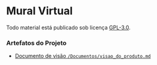 # Mural Virtual

Todo material está publicado sob licença [GPL-3.0](https://www.gnu.org/licenses/quick-guide-gplv3.pt-br.html).


### Artefatos do Projeto
* [Documento de visão `/Documentos/visao_do_produto.md`](./docs/visao_do_produto.md)
